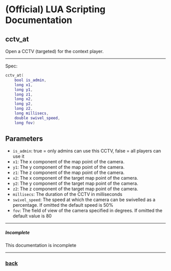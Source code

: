 
# (Official) LUA Scripting Documentation

## cctv_at

Open a CCTV (targeted) for the context player.

___

Spec:

```lua
cctv_at(
	bool is_admin,
	long x1,
	long y1,
	long z1,
	long x2,
	long y2,
	long z2,
	long millisecs,
	double swivel_speed,
	long fov)
```

## Parameters

- `is_admin`: true = only admins can use this CCTV, false = all players can use it
- `x1`: The x component of the map point of the camera.
- `y1`: The y component of the map point of the camera.
- `z1`: The z component of the map point of the camera.
- `x2`: The x component of the target map point of the camera.
- `y2`: The y component of the target map point of the camera.
- `z2`: The z component of the target map point of the camera.
- `millisecs`: The duration of the CCTV in milliseconds
- `swivel_speed`: The speed at which the camera can be swivelled as a percentage. If omitted the default speed is 50%
- `fov`: The field of view of the camera specified in degrees. If omitted the default value is 80

___

##### Incomplete

This documentation is incomplete

___

### [back](../other)
